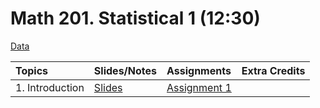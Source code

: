 # Math 201. Statistical 1 (12:30)

[Data](data/data.html)


|Topics| Slides/Notes |Assignments |Extra Credits | 
|:---|:---|:---|:---|
|1. Introduction| [Slides](slides/1_notes.pdf) |[Assignment 1](assignments/assignment1.pdf) | |


 
